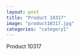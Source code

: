 ```yaml
---
layout: post
title: "Product 10317"
image: "product10317.jpg"
categories: "category1"
---
```

Product 10317
